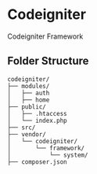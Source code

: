 # Codeigniter

Codeigniter Framework

## Folder Structure

```
codeigniter/
├── modules/
│   ├── auth
│   ├── home
├── public/
│   ├── .htaccess
│   └── index.php
├── src/
├── vendor/
│   └── codeigniter/
│       └── framework/
│           └── system/
├── composer.json
```
